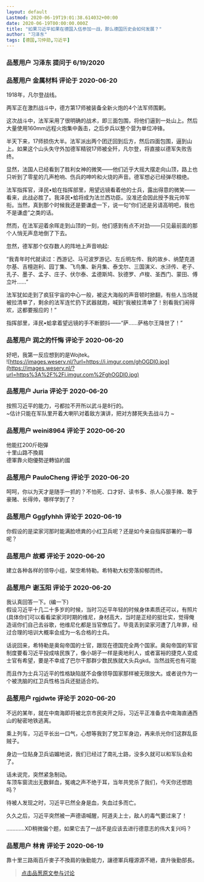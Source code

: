 ```yaml
---
layout: default
Lastmod: 2020-06-19T19:01:38.614032+00:00
date: 2020-06-19T00:00:00.000Z
title: "如果习近平如果在德国入伍参加一战，那么德国历史会如何发展？"
author: "习泽东"
tags: [德国,习仲勋,习近平]
---
```



### 品葱用户 **习泽东** 提问于 6/19/2020
    

    
                

### 品葱用户 **金属材料** 评论于 2020-06-20
        
1918年，凡尔登战线。  
  
两军正在激烈战斗中，德方第17师被装备全新火炮的4个法军师围剿。  
  
这次战斗中，法军采用了很明确的战术，即三面包围，将他们逼到一处山上。然后大量使用160mm远程火炮集中轰击，之后步兵以整个营为单位冲锋。  
  
半天下来，17师损伤大半。法军派出两个团迂回到后方，然后四面包围，逼到山上。如果这个山头失守外加德军精锐17师被全歼，凡尔登，将直接以德军失败告终。  
  
显然，法国人已经看到了胜利女神的微笑——他们近乎大摇大摆走向山顶，路上也只听到了零星的几声枪响、伤兵的呻吟和火烧的声音。德军想必已经弹尽粮绝。  
  
法军指挥官，泽民•蛤在指挥部里，用望远镜看着他的士兵，露出得意的微笑——看来，此战必胜了。我泽民•蛤将成为法兰西功臣。没准还会因此授予我元帅军衔。当然，真到那个时候我还是要谦虚一下，说一句“你们还是另请高明吧，我也不是谦虚”之类的话。  
  
然而，在法军迎着余晖走到山顶的一刻，他们感到有点不对劲——只见最前面的那个人悄无声息地倒了下去。  
  
忽然，德军那个仅存数人的阵地上声音响起:  
  
  
  
  
  
“我青年时代就读过：西游记、马可波罗游记、左丘明左传、我的故乡、纳楚克道尔基、吉檀迦利、园丁集、飞鸟集、新月集、泰戈尔、三国演义、水浒传、老子、孔子、墨子、孟子、庄子、伏尔泰、孟德斯鸠、狄德罗、卢梭、圣西门、蒙田、傅立叶……”  
  
法军犹如走到了疯狂宇宙的中心一般，被这大海般的声音顿时掀翻，有些人当场就被拉清单了，剩余的法军连忙扔下武器就跑，喊到“我被拉清单了！别看我们闹得欢，这都要报应的！”  
  
指挥部里，泽民•蛤拿着望远镜的手不断颤抖——“萨……萨格尔王降世了！”
        
                

### 品葱用户 **润之的忏悔** 评论于 2020-06-20
        
好吧，我第一反应想到的是Wojtek。  
![https://images.weserv.nl/?url=https://i.imgur.com/ghOGDl0.jpg](https://images.weserv.nl/?url=https%3A%2F%2Fi.imgur.com%2FghOGDl0.jpg)
        
                

### 品葱用户 **Juria** 评论于 2020-06-20
        
按照习近平的能力，弓都拉不开所以武斗是8行的。  
~估计只能在军队里开着大喇叭对着敌方演讲，把对方酵死失去战斗力 ~
        
                

### 品葱用户 **weini8964** 评论于 2020-06-20
        
他能扛200斤砲彈  
十里山路不換肩  
德軍靠火砲優勢逆轉協約國
        
                

### 品葱用户 **PauloCheng** 评论于 2020-06-20
        
呵呵，你以为天才是随手一抓的？不怕死、口才好、读书多、杀人心狠手辣、敢于豪赌、长得帅，哪样学到了？
        
                

### 品葱用户 **Gggfyhhh** 评论于 2020-06-19
        
你假设的是梁家河那时能满脸喷粪的小红卫兵呢？还是如今亲自指挥部署的一尊呢？
        
                

### 品葱用户 **故郷** 评论于 2020-06-20
        
建立各种各样的领导小组，架空希特勒。希特勒大权旁落抑郁而终。
        
                

### 品葱用户 **谢玉阳** 评论于 2020-06-20
        
我认真回答一下。(编一下)  
假设习近平十几二十多岁的时候，当时习近平年轻的时候身体素质还可以，有照片(具体你们可以看看梁家河时期的维尼，身材高大，当时是正经的挺壮实，觉得俺造谣你们自己去谷歌，他维尼化都是当官僚后了。毕竟丢到梁家河遭了几年罪，经过合理的培训大概率会成为一名合格的士兵。  
  
话说回来，希特勒是奥匈帝国的士官，跟现在德国完全两个国家。奥匈帝国的军官制度要看习近平投成啥民族了，像小胡子一样是奥地利人，或者富裕的捷克人变成士官有希望，要是不幸成了巴尔干那群少数民族就大头兵gkd。当然战死也有可能  
  
而且作为士兵习近平的性格缺陷就不会像领导国家那样被无限放大。或者说作为一个被洗脑的红卫兵性格当兵还挺适合的。
        
                

### 品葱用户 **rgjdwte** 评论于 2020-06-20
        
不远的某年，就在中南海即将被北京市民突开之际，习近平正准备去中南海直通西山的秘密地铁逃离。  
  
乘上列车，习近平长出一口气，心想等我到了党卫军身边，再来杀光你们这群乱臣贼子。  
  
身边一位贴身卫兵谄媚地说，我们已经过了南礼士路，没多久就可以和军队会和了。  
  
话未说完，突然紧急制动。  
车顶车窗流出无数鲜血，冤魂之声不绝于耳，当年共党杀了我们，今天你还想跑吗？  
  
待被人发现之时，习近平已然全身是血，失血过多而亡。  
  
  
久久之后，习近平突然被一声德语喊醒，阿道夫上士，敌人的毒气要过来了！  
  
…………XD稍微偏个题，如果它去了一战不是应该去进行德意志的伟大复兴吗？
        
                

### 品葱用户 **林肯** 评论于 2020-06-19
        
靠十里三路兩百斤麥子不換肩的後勤能力，讓德軍兵糧源源不絕，直升後勤部長。
        
                





> [点击品葱原文参与讨论](https://pincong.rocks/question/27474)

